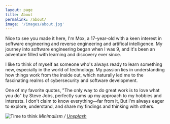 ```yaml
---
layout: page
title: About
permalink: /about/
image: '/images/about.jpg'
---
```

Nice to see you made it here, I'm Mox, a 17-year-old with a keen interest in software engineering and reverse engineering and artifical intelligence. My journey into software engineering began when I was 9, and it's been an adventure filled with learning and discovery ever since.

I like to think of myself as someone who's always ready to learn something new, especially in the world of technology. My passion lies in understanding how things work from the inside out, which naturally led me to the fascinating realms of cybersecurity and software development.

One of my favorite quotes, "The only way to do great work is to love what you do" by Steve Jobs, perfectly sums up my approach to my hobbies and interests. I don't claim to know everything—far from it, But I'm always eager to explore, understand, and share my findings and thinking with others.

![Time to think]({{site.baseurl}}/images/501.jpg)
*Minimalism / [Unsplash](https://unsplash.com/)*